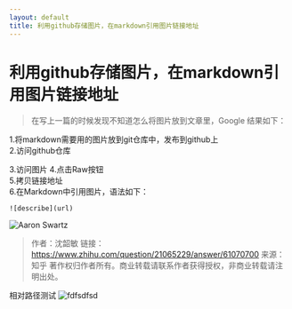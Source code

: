 ```yaml
---
layout: default
title: 利用github存储图片，在markdown引用图片链接地址
---  
```


# 利用github存储图片，在markdown引用图片链接地址
>在写上一篇的时候发现不知道怎么将图片放到文章里，Google 结果如下：

1.将markdown需要用的图片放到git仓库中，发布到github上   
2.访问github仓库

3.访问图片
4.点击Raw按钮  
5.拷贝链接地址  
6.在Markdown中引用图片，语法如下：  

	![describe](url)
	
![Aaron Swartz](https://raw.githubusercontent.com/smshen/MarkdownPhotos/master/Res/test.jpg)  

>作者：沈韶敏
链接：https://www.zhihu.com/question/21065229/answer/61070700
来源：知乎
著作权归作者所有。商业转载请联系作者获得授权，非商业转载请注明出处。

相对路径测试
![fdfsdfsd](jekyll_demo/_resource/_iamges/error_with_import_c_file.png)